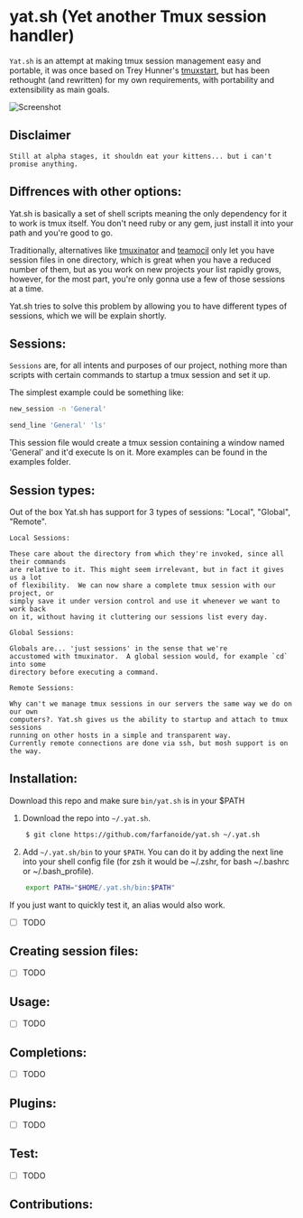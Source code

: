# yat.sh (Yet another Tmux session handler)

`Yat.sh` is an attempt at making tmux session management easy and portable, it
was once based on Trey Hunner's [tmuxstart][1], but has been rethought (and
rewritten) for my own requirements, with portability and extensibility as main
goals.

![Screenshot](http://cl.ly/image/0S2l1J1n2v23/yatsh.gif)

## Disclaimer
    Still at alpha stages, it shouldn eat your kittens... but i can't promise anything.


## Diffrences with other options:

Yat.sh is basically a set of shell scripts meaning the only dependency for it
to work is tmux itself. You don't need ruby or any gem, just install it into
your path and you're good to go.

Traditionally, alternatives like [tmuxinator][2] and [teamocil][3] only let you
have session files in one directory, which is great when you have a reduced
number of them, but as you work on new projects your list rapidly grows,
however, for the most part, you're only gonna use a few of those sessions at a
time.

Yat.sh tries to solve this problem by allowing you to have different types of
sessions, which we will be explain shortly.

Sessions:
---------
`Sessions` are, for all intents and purposes of our project, nothing more than
scripts with certain commands to startup a tmux session and set it up.

The simplest example could be something like:

```bash
new_session -n 'General'

send_line 'General' 'ls'
```

This session file would create a tmux session containing a window named
'General' and it'd execute ls on it. More examples can be found in the examples
folder.

Session types:
--------------

Out of the box Yat.sh has support for 3 types of sessions: "Local", "Global", "Remote".

    Local Sessions:

    These care about the directory from which they're invoked, since all their commands
    are relative to it. This might seem irrelevant, but in fact it gives us a lot
    of flexibility.  We can now share a complete tmux session with our project, or
    simply save it under version control and use it whenever we want to work back
    on it, without having it cluttering our sessions list every day.

    Global Sessions:

    Globals are... 'just sessions' in the sense that we're
    accustomed with tmuxinator.  A global session would, for example `cd` into some
    directory before executing a command.

    Remote Sessions:

    Why can't we manage tmux sessions in our servers the same way we do on our own
    computers?. Yat.sh gives us the ability to startup and attach to tmux sessions
    running on other hosts in a simple and transparent way.
    Currently remote connections are done via ssh, but mosh support is on the way.

## Installation:
Download this repo and make sure `bin/yat.sh` is in your $PATH

1. Download the repo into `~/.yat.sh`.

```bash
    $ git clone https://github.com/farfanoide/yat.sh ~/.yat.sh
```

2. Add `~/.yat.sh/bin` to your `$PATH`.  You can do it by adding the next line
into your shell config file (for zsh it would be ~/.zshr, for bash ~/.bashrc or ~/.bash_profile).

```bash
    export PATH="$HOME/.yat.sh/bin:$PATH"
```
If you just want to quickly test it, an alias would also work.


- [ ] TODO
## Creating session files:
- [ ] TODO
## Usage:
- [ ] TODO
## Completions:
- [ ] TODO
## Plugins:
- [ ] TODO
## Test:
- [ ] TODO
## Contributions:


[1]:https://github.com/treyhunner/tmuxstart
[2]:https://github.com/tmuxinator/tmuxinator
[3]:https://github.com/remiprev/teamocil
